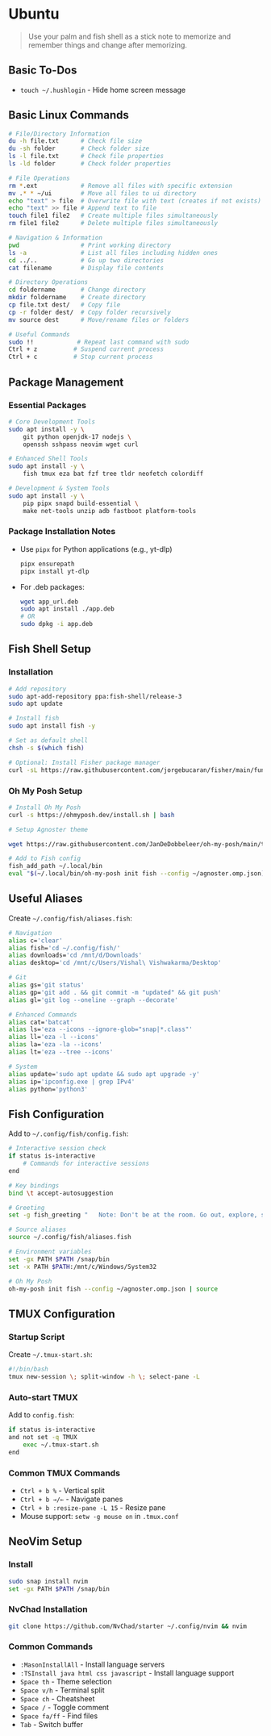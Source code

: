 # Ubuntu

> Use your palm and fish shell as a stick note to memorize and remember things and change after memorizing.

## Basic To-Dos

- `touch ~/.hushlogin` - Hide home screen message

## Basic Linux Commands

```bash
# File/Directory Information
du -h file.txt      # Check file size
du -sh folder       # Check folder size
ls -l file.txt      # Check file properties
ls -ld folder       # Check folder properties

# File Operations
rm *.ext            # Remove all files with specific extension
mv .* * ~/ui        # Move all files to ui directory
echo "text" > file  # Overwrite file with text (creates if not exists)
echo "text" >> file # Append text to file
touch file1 file2   # Create multiple files simultaneously
rm file1 file2      # Delete multiple files simultaneously

# Navigation & Information
pwd                 # Print working directory
ls -a               # List all files including hidden ones
cd ../..            # Go up two directories
cat filename        # Display file contents

# Directory Operations
cd foldername       # Change directory
mkdir foldername    # Create directory
cp file.txt dest/   # Copy file
cp -r folder dest/  # Copy folder recursively
mv source dest      # Move/rename files or folders

# Useful Commands
sudo !!            # Repeat last command with sudo
Ctrl + z          # Suspend current process
Ctrl + c          # Stop current process
```

## Package Management

### Essential Packages

```bash
# Core Development Tools
sudo apt install -y \
    git python openjdk-17 nodejs \
    openssh sshpass neovim wget curl

# Enhanced Shell Tools
sudo apt install -y \
    fish tmux eza bat fzf tree tldr neofetch colordiff

# Development & System Tools
sudo apt install -y \
    pip pipx snapd build-essential \
    make net-tools unzip adb fastboot platform-tools
```

### Package Installation Notes

- Use `pipx` for Python applications (e.g., yt-dlp)

  ```bash
  pipx ensurepath
  pipx install yt-dlp
  ```

- For .deb packages:

  ```bash
  wget app_url.deb
  sudo apt install ./app.deb
  # OR
  sudo dpkg -i app.deb
  ```

## Fish Shell Setup

### Installation

```bash
# Add repository
sudo apt-add-repository ppa:fish-shell/release-3
sudo apt update

# Install fish
sudo apt install fish -y

# Set as default shell
chsh -s $(which fish)

# Optional: Install Fisher package manager
curl -sL https://raw.githubusercontent.com/jorgebucaran/fisher/main/functions/fisher.fish | source && fisher install jorgebucaran/fisher
```

### Oh My Posh Setup

```bash
# Install Oh My Posh
curl -s https://ohmyposh.dev/install.sh | bash

# Setup Agnoster theme

wget https://raw.githubusercontent.com/JanDeDobbeleer/oh-my-posh/main/themes/agnoster.omp.json -O ~/agnoster.omp.json

# Add to Fish config
fish_add_path ~/.local/bin
eval "$(~/.local/bin/oh-my-posh init fish --config ~/agnoster.omp.json)"
```

## Useful Aliases

Create `~/.config/fish/aliases.fish`:

```bash
# Navigation
alias c='clear'
alias fish='cd ~/.config/fish/'
alias downloads='cd /mnt/d/Downloads'
alias desktop='cd /mnt/c/Users/Vishal\ Vishwakarma/Desktop'

# Git
alias gs='git status'
alias gp='git add . && git commit -m "updated" && git push'
alias gl='git log --oneline --graph --decorate'

# Enhanced Commands
alias cat='batcat'
alias ls='eza --icons --ignore-glob="snap|*.class"'
alias ll='eza -l --icons'
alias la='eza -la --icons'
alias lt='eza --tree --icons'

# System
alias update='sudo apt update && sudo apt upgrade -y'
alias ip='ipconfig.exe | grep IPv4'
alias python='python3'
```

## Fish Configuration

Add to `~/.config/fish/config.fish`:

```bash
# Interactive session check
if status is-interactive
    # Commands for interactive sessions
end

# Key bindings
bind \t accept-autosuggestion

# Greeting
set -g fish_greeting "   Note: Don't be at the room. Go out, explore, socialize and learn."

# Source aliases
source ~/.config/fish/aliases.fish

# Environment variables
set -gx PATH $PATH /snap/bin
set -x PATH $PATH:/mnt/c/Windows/System32

# Oh My Posh
oh-my-posh init fish --config ~/agnoster.omp.json | source
```

## TMUX Configuration

### Startup Script

Create `~/.tmux-start.sh`:

```bash
#!/bin/bash
tmux new-session \; split-window -h \; select-pane -L
```

### Auto-start TMUX

Add to `config.fish`:

```bash
if status is-interactive
and not set -q TMUX
    exec ~/.tmux-start.sh
end
```

### Common TMUX Commands

- `Ctrl + b %` - Vertical split
- `Ctrl + b →/←` - Navigate panes
- `Ctrl + b :resize-pane -L 15` - Resize pane
- Mouse support: `setw -g mouse on` in `.tmux.conf`

## NeoVim Setup

### Install

```bash
sudo snap install nvim
set -gx PATH $PATH /snap/bin
```

### NvChad Installation

```bash
git clone https://github.com/NvChad/starter ~/.config/nvim && nvim
```

### Common Commands

- `:MasonInstallAll` - Install language servers
- `:TSInstall java html css javascript` - Install language support
- `Space th` - Theme selection
- `Space v/h` - Terminal split
- `Space ch` - Cheatsheet
- `Space /` - Toggle comment
- `Space fa/ff` - Find files
- `Tab` - Switch buffer
